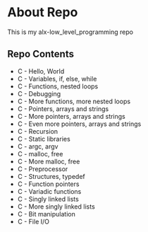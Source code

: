 # About Repo
This is my alx-low_level_programming repo

## Repo Contents
- C - Hello, World
- C - Variables, if, else, while
- C - Functions, nested loops
- C - Debugging
- C - More functions, more nested loops
- C - Pointers, arrays and strings
- C - More pointers, arrays and strings
- C - Even more pointers, arrays and strings
- C - Recursion
- C - Static libraries
- C - argc, argv
- C - malloc, free
- C - More malloc, free
- C - Preprocessor
- C - Structures, typedef
- C - Function pointers
- C - Variadic functions
- C - Singly linked lists
- C - More singly linked lists
- C - Bit manipulation
- C - File I/O
